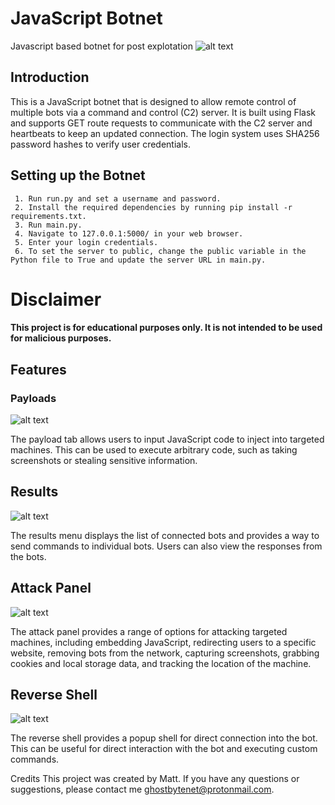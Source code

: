 # JavaScript Botnet
Javascript based botnet for post explotation
![alt text](https://github.com/fazelastblood/ByteNET/raw/main/repo/dashboard.PNG)

## Introduction
This is a JavaScript botnet that is designed to allow remote control of multiple bots via a command and control (C2) server. It is built using Flask and supports GET route requests to communicate with the C2 server and heartbeats to keep an updated connection. The login system uses SHA256 password hashes to verify user credentials.

## Setting up the Botnet
     1. Run run.py and set a username and password.
     2. Install the required dependencies by running pip install -r requirements.txt.
     3. Run main.py.
     4. Navigate to 127.0.0.1:5000/ in your web browser.
     5. Enter your login credentials.
     6. To set the server to public, change the public variable in the Python file to True and update the server URL in main.py.
# Disclaimer
#### This project is for educational purposes only. It is not intended to be used for malicious purposes.

## Features
### Payloads
![alt text](https://github.com/fazelastblood/ByteNET/raw/main/repo/payload.PNG)

The payload tab allows users to input JavaScript code to inject into targeted machines. This can be used to execute arbitrary code, such as taking screenshots or stealing sensitive information.

## Results
![alt text](https://github.com/fazelastblood/ByteNET/raw/main/repo/results.PNG)

The results menu displays the list of connected bots and provides a way to send commands to individual bots. Users can also view the responses from the bots.

## Attack Panel
![alt text](https://github.com/fazelastblood/ByteNET/raw/main/repo/atkpanel.jpg)

The attack panel provides a range of options for attacking targeted machines, including embedding JavaScript, redirecting users to a specific website, removing bots from the network, capturing screenshots, grabbing cookies and local storage data, and tracking the location of the machine.

## Reverse Shell
![alt text](https://github.com/fazelastblood/ByteNET/raw/main/repo/reverseshell.PNG)

The reverse shell provides a popup shell for direct connection into the bot. This can be useful for direct interaction with the bot and executing custom commands.

Credits
This project was created by Matt. If you have any questions or suggestions, please contact me ghostbytenet@protonmail.com.
